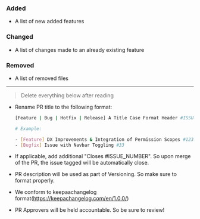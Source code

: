 ### Added

- A list of new added features

### Changed

- A list of changes made to an already existing feature

### Removed

- A list of removed files

---

> Delete everything below after reading

- Rename PR title to the following format:

  ```bash
  [Feature | Bug | Hotfix | Release] A Title Case Format Header #ISSUE_NUMBER_WITH_HASHTAG

  # Example:

  - [Feature] DX Improvements & Integration of Permission Scopes #123
  - [Bugfix] Issue with Navbar Toggling #33
  ```
- If applicable, add additional "Closes #ISSUE_NUMBER". So upon merge of the PR, the issue tagged will be automatically close.
- PR description will be used as part of Versioning. So make sure to format properly.
- We conform to keepaachangelog format(https://keepachangelog.com/en/1.0.0/)
- PR Approvers will be held accountable. So be sure to review!